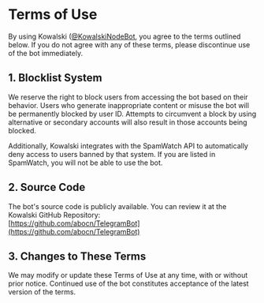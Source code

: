 # Terms of Use

By using Kowalski ([@KowalskiNodeBot](https://t.me/KowalskiNodeBot), you agree to the terms outlined below. If you do not agree with any of these terms, please discontinue use of the bot immediately.

## 1. Blocklist System

We reserve the right to block users from accessing the bot based on their behavior. Users who generate inappropriate content or misuse the bot will be permanently blocked by user ID. Attempts to circumvent a block by using alternative or secondary accounts will also result in those accounts being blocked.

Additionally, Kowalski integrates with the SpamWatch API to automatically deny access to users banned by that system. If you are listed in SpamWatch, you will not be able to use the bot.

## 2. Source Code

The bot's source code is publicly available. You can review it at the Kowalski GitHub Repository:  
[https://github.com/abocn/TelegramBot](https://github.com/abocn/TelegramBot)

## 3. Changes to These Terms

We may modify or update these Terms of Use at any time, with or without prior notice. Continued use of the bot constitutes acceptance of the latest version of the terms.

